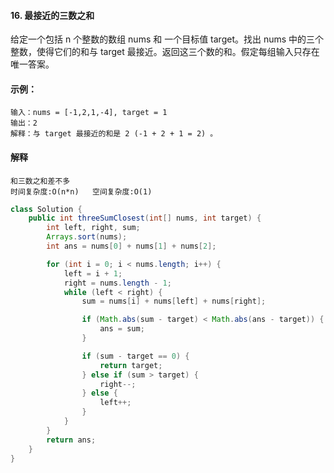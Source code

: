 #### 16. 最接近的三数之和
给定一个包括 n 个整数的数组 nums 和 一个目标值 target。找出 nums 中的三个整数，使得它们的和与 target 最接近。返回这三个数的和。假定每组输入只存在唯一答案。

 

#### 示例：

```
输入：nums = [-1,2,1,-4], target = 1
输出：2
解释：与 target 最接近的和是 2 (-1 + 2 + 1 = 2) 。
```

#### 解释

```
和三数之和差不多
时间复杂度:O(n*n)   空间复杂度:O(1)
```

```Java
class Solution {
    public int threeSumClosest(int[] nums, int target) {
        int left, right, sum;
        Arrays.sort(nums);
        int ans = nums[0] + nums[1] + nums[2];

        for (int i = 0; i < nums.length; i++) {
            left = i + 1;
            right = nums.length - 1;
            while (left < right) {
                sum = nums[i] + nums[left] + nums[right];

                if (Math.abs(sum - target) < Math.abs(ans - target)) {
                    ans = sum;
                }

                if (sum - target == 0) {
                    return target;
                } else if (sum > target) {
                    right--;
                } else {
                    left++;
                }
            }
        }
        return ans;
    }
}

```